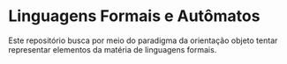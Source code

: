 # Linguagens Formais e Autômatos

Este repositório busca por meio do paradigma da orientação objeto tentar representar elementos
da matéria de linguagens formais.
